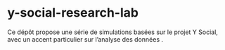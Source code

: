# y-social-research-lab
Ce dépôt propose une série de simulations basées sur le projet Y Social, avec un accent particulier sur l’analyse des données .
